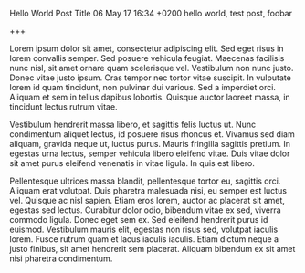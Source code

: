 Hello World Post Title
06 May 17 16:34 +0200
hello world, test post, foobar

+++

Lorem ipsum dolor sit amet, consectetur adipiscing elit. Sed eget risus in lorem convallis semper.
Sed posuere vehicula feugiat. Maecenas facilisis nunc nisl, sit amet ornare quam scelerisque vel.
Vestibulum non nunc justo. Donec vitae justo ipsum. Cras tempor nec tortor vitae suscipit.
In vulputate lorem id quam tincidunt, non pulvinar dui various. Sed a imperdiet orci.
Aliquam et sem in tellus dapibus lobortis. Quisque auctor laoreet massa, in tincidunt lectus rutrum vitae.

Vestibulum hendrerit massa libero, et sagittis felis luctus ut. Nunc condimentum aliquet lectus,
id posuere risus rhoncus et. Vivamus sed diam aliquam, gravida neque ut, luctus purus.
Mauris fringilla sagittis pretium. In egestas urna lectus, semper vehicula libero eleifend vitae.
Duis vitae dolor sit amet purus eleifend venenatis in vitae ligula. In quis est libero.

Pellentesque ultrices massa blandit, pellentesque tortor eu, sagittis orci. Aliquam erat volutpat.
Duis pharetra malesuada nisi, eu semper est luctus vel. Quisque ac nisl sapien. Etiam eros lorem,
auctor ac placerat sit amet, egestas sed lectus. Curabitur dolor odio, bibendum vitae ex sed, viverra commodo ligula.
Donec eget sem ex. Sed eleifend hendrerit purus id euismod. Vestibulum mauris elit, egestas non risus sed,
volutpat iaculis lorem. Fusce rutrum quam et lacus iaculis iaculis. Etiam dictum neque a justo finibus,
sit amet hendrerit sem placerat. Aliquam bibendum ex sit amet nisi pharetra condimentum.
